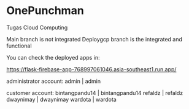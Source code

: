 # OnePunchman
Tugas Cloud Computing

Main branch is not integrated
Deploygcp branch is the integrated and functional


You can check the deployed apps in: 

https://flask-firebase-app-768997061046.asia-southeast1.run.app/

administrator account:
admin | admin

customer account:
bintangpandu14 | bintangpandu14
refaldz | refaldz
dwaynimay | dwaynimay
wardota | wardota
